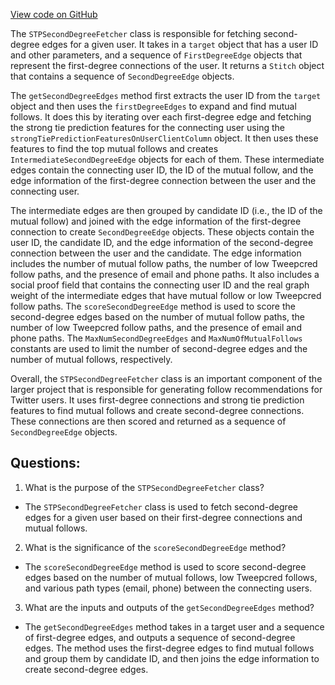 [View code on GitHub](https://github.com/misbahsy/the-algorithm/follow-recommendations-service/common/src/main/scala/com/twitter/follow_recommendations/common/candidate_sources/stp/STPSecondDegreeFetcher.scala)

The `STPSecondDegreeFetcher` class is responsible for fetching second-degree edges for a given user. It takes in a `target` object that has a user ID and other parameters, and a sequence of `FirstDegreeEdge` objects that represent the first-degree connections of the user. It returns a `Stitch` object that contains a sequence of `SecondDegreeEdge` objects.

The `getSecondDegreeEdges` method first extracts the user ID from the `target` object and then uses the `firstDegreeEdges` to expand and find mutual follows. It does this by iterating over each first-degree edge and fetching the strong tie prediction features for the connecting user using the `strongTiePredictionFeaturesOnUserClientColumn` object. It then uses these features to find the top mutual follows and creates `IntermediateSecondDegreeEdge` objects for each of them. These intermediate edges contain the connecting user ID, the ID of the mutual follow, and the edge information of the first-degree connection between the user and the connecting user.

The intermediate edges are then grouped by candidate ID (i.e., the ID of the mutual follow) and joined with the edge information of the first-degree connection to create `SecondDegreeEdge` objects. These objects contain the user ID, the candidate ID, and the edge information of the second-degree connection between the user and the candidate. The edge information includes the number of mutual follow paths, the number of low Tweepcred follow paths, and the presence of email and phone paths. It also includes a social proof field that contains the connecting user ID and the real graph weight of the intermediate edges that have mutual follow or low Tweepcred follow paths. The `scoreSecondDegreeEdge` method is used to score the second-degree edges based on the number of mutual follow paths, the number of low Tweepcred follow paths, and the presence of email and phone paths. The `MaxNumSecondDegreeEdges` and `MaxNumOfMutualFollows` constants are used to limit the number of second-degree edges and the number of mutual follows, respectively.

Overall, the `STPSecondDegreeFetcher` class is an important component of the larger project that is responsible for generating follow recommendations for Twitter users. It uses first-degree connections and strong tie prediction features to find mutual follows and create second-degree connections. These connections are then scored and returned as a sequence of `SecondDegreeEdge` objects.
## Questions: 
 1. What is the purpose of the `STPSecondDegreeFetcher` class?
- The `STPSecondDegreeFetcher` class is used to fetch second-degree edges for a given user based on their first-degree connections and mutual follows.

2. What is the significance of the `scoreSecondDegreeEdge` method?
- The `scoreSecondDegreeEdge` method is used to score second-degree edges based on the number of mutual follows, low Tweepcred follows, and various path types (email, phone) between the connecting users.

3. What are the inputs and outputs of the `getSecondDegreeEdges` method?
- The `getSecondDegreeEdges` method takes in a target user and a sequence of first-degree edges, and outputs a sequence of second-degree edges. The method uses the first-degree edges to find mutual follows and group them by candidate ID, and then joins the edge information to create second-degree edges.